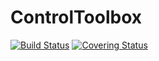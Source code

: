 # ControlToolbox

[gh-ci-img]: https://github.com/control-toolbox/ControlToolbox.jl/actions/workflows/CI.yml/badge.svg?branch=main
[gh-ci-url]: https://github.com/control-toolbox/ControlToolbox.jl/actions/workflows/CI.yml?query=branch%3Amain

[gh-co-img]: https://codecov.io/gh/control-toolbox/ControlToolbox.jl/branch/main/graph/badge.svg?token=YM5YQQUSO3
[gh-co-url]: https://codecov.io/gh/control-toolbox/ControlToolbox.jl

[![Build Status][gh-ci-img]][gh-ci-url] [![Covering Status][gh-co-img]][gh-co-url]
